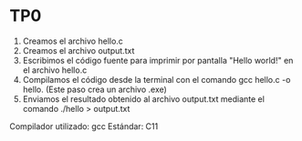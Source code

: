 # TP0
1) Creamos el archivo hello.c
2) Creamos el archivo output.txt
3) Escribimos el código fuente para imprimir por pantalla "Hello world!" en el archivo hello.c
4) Compilamos el código desde la terminal con el comando gcc hello.c -o hello. (Este paso crea un archivo .exe)
6) Enviamos el resultado obtenido al archivo output.txt mediante el comando ./hello > output.txt
   
Compilador utilizado: gcc
Estándar: C11 